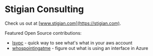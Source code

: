 # Stigian Consulting

Check us out at [www.stigian.com](https://stigian.com).

Featured Open Source contributions:

- [lsvpc](https://github.com/stigian/lsvpc/) - quick way to see what's what in your aws account
- [whospointingatme](https://github.com/stigian/whospointingatme/) - figure out what is using an interface in Azure

